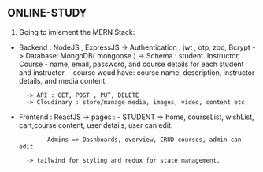 ## ONLINE-STUDY

1) Going to imlement the MERN Stack:

- Backend : NodeJS , ExpressJS
        -> Authentication : jwt , otp, zod, Bcrypt
        -> Database: MongoDB( mongoose )
        -> Schema : student. Instructor, Course
                - name, email, password, and course details for each student and instructor.
                - course woud have: course name, description, instructor details, and media content

        -> API : GET, POST , PUT, DELETE
        -> Cloudinary : store/manage media, images, video, content etc 

- Frontend : ReactJS
        -> pages :
            - STUDENT => home, courseList, wishList, cart,course content, user details, user can edit.

            - Admins => Dashboards, overview, CRUD courses, admin can edit 

        -> tailwind for styling and redux for state management.